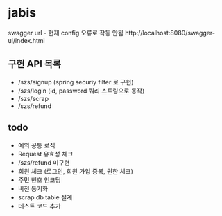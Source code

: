 # jabis

swagger url - 현재 config 오류로 작동 안됨
http://localhost:8080/swagger-ui/index.html 


## 구현 API 목록 
- /szs/signup (spring securiy filter 로 구현) 
- /szs/login (id, password 쿼리 스트링으로 동작)
- /szs/scrap 
- /szs/refund

## todo
- 예외 공통 로직
- Request 유효성 체크
- /szs/refund 미구현
- 회원 체크 (로그인, 회원 가입 중복, 권한 체크) 
- 주민 번호 인코딩
- 버전 동기화
- scrap db table 설계
- 테스트 코드 추가
